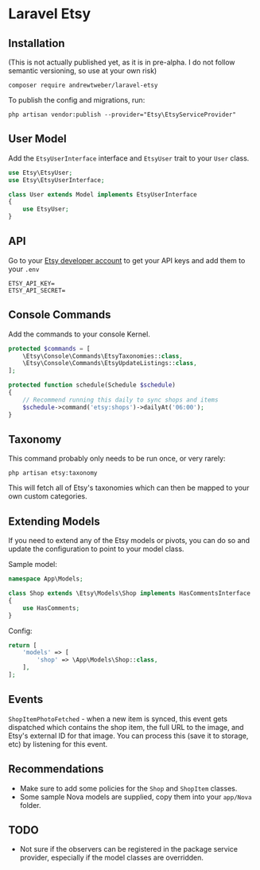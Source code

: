 # Laravel Etsy

## Installation

(This is not actually published yet, as it is in pre-alpha. I do not follow semantic versioning, so use at your own risk)


```
composer require andrewtweber/laravel-etsy
```

To publish the config and migrations, run:

```
php artisan vendor:publish --provider="Etsy\EtsyServiceProvider" 
```

## User Model

Add the `EtsyUserInterface` interface and `EtsyUser` trait to your `User` class.

```php
use Etsy\EtsyUser;
use Etsy\EtsyUserInterface;

class User extends Model implements EtsyUserInterface
{
    use EtsyUser;
}
```

## API

Go to your [Etsy developer account](https://www.etsy.com/developers/your-apps) to get your API keys and
add them to your `.env`

```
ETSY_API_KEY=
ETSY_API_SECRET=
```

## Console Commands

Add the commands to your console Kernel.

```php
protected $commands = [
    \Etsy\Console\Commands\EtsyTaxonomies::class,
    \Etsy\Console\Commands\EtsyUpdateListings::class,
];

protected function schedule(Schedule $schedule)
{
    // Recommend running this daily to sync shops and items
    $schedule->command('etsy:shops')->dailyAt('06:00');
}
```

## Taxonomy

This command probably only needs to be run once, or very rarely:

```
php artisan etsy:taxonomy
```

This will fetch all of Etsy's taxonomies which can then be mapped to your own custom categories.

## Extending Models

If you need to extend any of the Etsy models or pivots, you can do so and update the configuration
to point to your model class.

Sample model:

```php
namespace App\Models;

class Shop extends \Etsy\Models\Shop implements HasCommentsInterface
{
    use HasComments;
}
```

Config:

```php
return [
    'models' => [
        'shop' => \App\Models\Shop::class,
    ],
];
```

## Events

`ShopItemPhotoFetched` - when a new item is synced, this event gets dispatched which contains the
shop item, the full URL to the image, and Etsy's external ID for that image. You can process this
(save it to storage, etc) by listening for this event.

## Recommendations

* Make sure to add some policies for the `Shop` and `ShopItem` classes.
* Some sample Nova models are supplied, copy them into your `app/Nova` folder.

## TODO

* Not sure if the observers can be registered in the package service provider, especially if the model classes are
  overridden.
